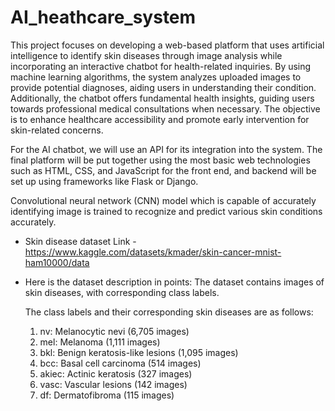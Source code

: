 # AI_heathcare_system
This project focuses on developing a web-based platform that uses artificial intelligence to identify 
skin diseases through image analysis while incorporating an interactive chatbot for health-related 
inquiries. By using machine learning algorithms, the system analyzes uploaded images to provide 
potential diagnoses, aiding users in understanding their condition. Additionally, the chatbot offers 
fundamental health insights, guiding users towards professional medical consultations when 
necessary. The objective is to enhance healthcare accessibility and promote early intervention for 
skin-related concerns. 

For the AI chatbot, we will use an API for its integration into the system. The final platform 
will be put together using the most basic web technologies such as HTML, CSS, and 
JavaScript for the front end, and backend will be set up using frameworks like Flask or 
Django.

Convolutional neural network (CNN) model which is capable of accurately identifying image is trained to recognize and 
predict various skin conditions accurately. 

* Skin disease dataset Link - https://www.kaggle.com/datasets/kmader/skin-cancer-mnist-ham10000/data

* Here is the dataset description in points:
   The dataset contains images of skin diseases, with corresponding class labels.

   The class labels and their corresponding skin diseases are as follows:

    1. nv: Melanocytic nevi (6,705 images)
    2. mel: Melanoma (1,111 images)
    3. bkl: Benign keratosis-like lesions (1,095 images)
    4. bcc: Basal cell carcinoma (514 images)
    5. akiec: Actinic keratosis (327 images)
    6. vasc: Vascular lesions (142 images)
    7. df: Dermatofibroma (115 images)
